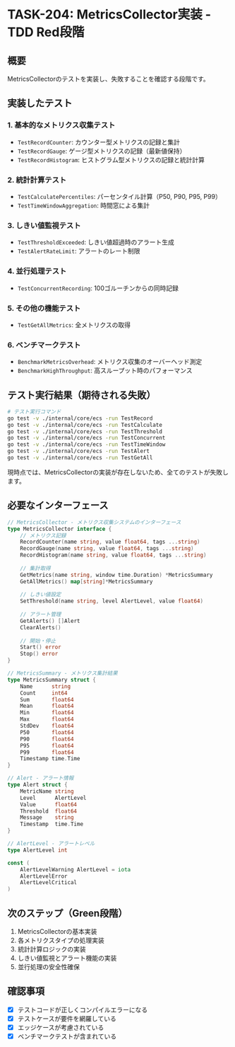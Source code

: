 # TASK-204: MetricsCollector実装 - TDD Red段階

## 概要
MetricsCollectorのテストを実装し、失敗することを確認する段階です。

## 実装したテスト

### 1. 基本的なメトリクス収集テスト
- `TestRecordCounter`: カウンター型メトリクスの記録と集計
- `TestRecordGauge`: ゲージ型メトリクスの記録（最新値保持）
- `TestRecordHistogram`: ヒストグラム型メトリクスの記録と統計計算

### 2. 統計計算テスト
- `TestCalculatePercentiles`: パーセンタイル計算（P50, P90, P95, P99）
- `TestTimeWindowAggregation`: 時間窓による集計

### 3. しきい値監視テスト
- `TestThresholdExceeded`: しきい値超過時のアラート生成
- `TestAlertRateLimit`: アラートのレート制限

### 4. 並行処理テスト
- `TestConcurrentRecording`: 100ゴルーチンからの同時記録

### 5. その他の機能テスト
- `TestGetAllMetrics`: 全メトリクスの取得

### 6. ベンチマークテスト
- `BenchmarkMetricsOverhead`: メトリクス収集のオーバーヘッド測定
- `BenchmarkHighThroughput`: 高スループット時のパフォーマンス

## テスト実行結果（期待される失敗）

```bash
# テスト実行コマンド
go test -v ./internal/core/ecs -run TestRecord
go test -v ./internal/core/ecs -run TestCalculate
go test -v ./internal/core/ecs -run TestThreshold
go test -v ./internal/core/ecs -run TestConcurrent
go test -v ./internal/core/ecs -run TestTimeWindow
go test -v ./internal/core/ecs -run TestAlert
go test -v ./internal/core/ecs -run TestGetAll
```

現時点では、MetricsCollectorの実装が存在しないため、全てのテストが失敗します。

## 必要なインターフェース

```go
// MetricsCollector - メトリクス収集システムのインターフェース
type MetricsCollector interface {
    // メトリクス記録
    RecordCounter(name string, value float64, tags ...string)
    RecordGauge(name string, value float64, tags ...string)
    RecordHistogram(name string, value float64, tags ...string)
    
    // 集計取得
    GetMetrics(name string, window time.Duration) *MetricsSummary
    GetAllMetrics() map[string]*MetricsSummary
    
    // しきい値設定
    SetThreshold(name string, level AlertLevel, value float64)
    
    // アラート管理
    GetAlerts() []Alert
    ClearAlerts()
    
    // 開始・停止
    Start() error
    Stop() error
}

// MetricsSummary - メトリクス集計結果
type MetricsSummary struct {
    Name      string
    Count     int64
    Sum       float64
    Mean      float64
    Min       float64
    Max       float64
    StdDev    float64
    P50       float64
    P90       float64
    P95       float64
    P99       float64
    Timestamp time.Time
}

// Alert - アラート情報
type Alert struct {
    MetricName string
    Level      AlertLevel
    Value      float64
    Threshold  float64
    Message    string
    Timestamp  time.Time
}

// AlertLevel - アラートレベル
type AlertLevel int

const (
    AlertLevelWarning AlertLevel = iota
    AlertLevelError
    AlertLevelCritical
)
```

## 次のステップ（Green段階）

1. MetricsCollectorの基本実装
2. 各メトリクスタイプの処理実装
3. 統計計算ロジックの実装
4. しきい値監視とアラート機能の実装
5. 並行処理の安全性確保

## 確認事項

- [x] テストコードが正しくコンパイルエラーになる
- [x] テストケースが要件を網羅している
- [x] エッジケースが考慮されている
- [x] ベンチマークテストが含まれている